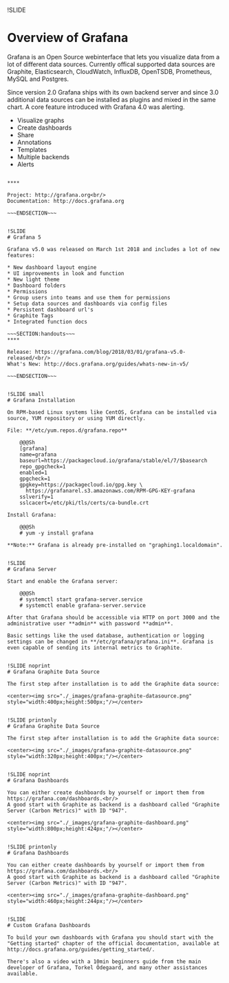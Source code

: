 !SLIDE
# Overview of Grafana

Grafana is an Open Source webinterface that lets you visualize data from a lot of different data sources. Currently offical supported data sources are Graphite, Elasticsearch, CloudWatch, InfluxDB, OpenTSDB, Prometheus, MySQL and Postgres.

Since version 2.0 Grafana ships with its own backend server and since 3.0 additional data sources can be installed as plugins and mixed in the same chart. A core feature introduced with Grafana 4.0 was alerting.

* Visualize graphs
* Create dashboards
* Share
* Annotations
* Templates
* Multiple backends
* Alerts

~~~SECTION:handouts~~~

****

Project: http://grafana.org<br/>
Documentation: http://docs.grafana.org

~~~ENDSECTION~~~


!SLIDE
# Grafana 5

Grafana v5.0 was released on March 1st 2018 and includes a lot of new features:

* New dashboard layout engine
* UI improvements in look and function
* New light theme
* Dashboard folders
* Permissions
* Group users into teams and use them for permissions
* Setup data sources and dashboards via config files
* Persistent dashboard url's
* Graphite Tags
* Integrated function docs

~~~SECTION:handouts~~~
****

Release: https://grafana.com/blog/2018/03/01/grafana-v5.0-released/<br/>
What's New: http://docs.grafana.org/guides/whats-new-in-v5/

~~~ENDSECTION~~~


!SLIDE small
# Grafana Installation

On RPM-based Linux systems like CentOS, Grafana can be installed via source, YUM repository or using YUM directly.

File: **/etc/yum.repos.d/grafana.repo**

    @@@Sh
    [grafana]
    name=grafana
    baseurl=https://packagecloud.io/grafana/stable/el/7/$basearch
    repo_gpgcheck=1
    enabled=1
    gpgcheck=1
    gpgkey=https://packagecloud.io/gpg.key \
      https://grafanarel.s3.amazonaws.com/RPM-GPG-KEY-grafana
    sslverify=1
    sslcacert=/etc/pki/tls/certs/ca-bundle.crt

Install Grafana:

    @@@Sh
    # yum -y install grafana

**Note:** Grafana is already pre-installed on "graphing1.localdomain".


!SLIDE
# Grafana Server

Start and enable the Grafana server:

    @@@Sh
    # systemctl start grafana-server.service
    # systemctl enable grafana-server.service

After that Grafana should be accessible via HTTP on port 3000 and the administrative user **admin** with password **admin**.

Basic settings like the used database, authentication or logging settings can be changed in **/etc/grafana/grafana.ini**. Grafana is even capable of sending its internal metrics to Graphite.


!SLIDE noprint
# Grafana Graphite Data Source

The first step after installation is to add the Graphite data source:

<center><img src="./_images/grafana-graphite-datasource.png" style="width:400px;height:500px;"/></center>


!SLIDE printonly
# Grafana Graphite Data Source

The first step after installation is to add the Graphite data source:

<center><img src="./_images/grafana-graphite-datasource.png" style="width:320px;height:400px;"/></center>


!SLIDE noprint
# Grafana Dashboards

You can either create dashboards by yourself or import them from https://grafana.com/dashboards.<br/>
A good start with Graphite as backend is a dashboard called "Graphite Server (Carbon Metrics)" with ID "947".

<center><img src="./_images/grafana-graphite-dashboard.png" style="width:800px;height:424px;"/></center>


!SLIDE printonly
# Grafana Dashboards

You can either create dashboards by yourself or import them from https://grafana.com/dashboards.<br/>
A good start with Graphite as backend is a dashboard called "Graphite Server (Carbon Metrics)" with ID "947".

<center><img src="./_images/grafana-graphite-dashboard.png" style="width:460px;height:244px;"/></center>


!SLIDE
# Custom Grafana Dashboards

To build your own dashboards with Grafana you should start with the "Getting started" chapter of the official documentation, available at http://docs.grafana.org/guides/getting_started/.

There's also a video with a 10min beginners guide from the main developer of Grafana, Torkel Ödegaard, and many other assistances available.
